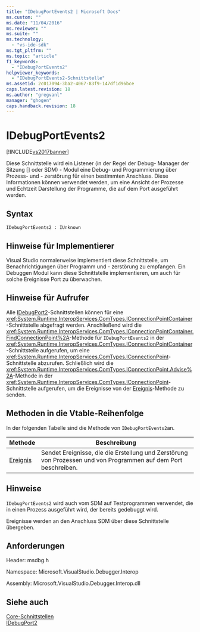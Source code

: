 ```yaml
---
title: "IDebugPortEvents2 | Microsoft Docs"
ms.custom: ""
ms.date: "11/04/2016"
ms.reviewer: ""
ms.suite: ""
ms.technology: 
  - "vs-ide-sdk"
ms.tgt_pltfrm: ""
ms.topic: "article"
f1_keywords: 
  - "IDebugPortEvents2"
helpviewer_keywords: 
  - "IDebugPortEvents2-Schnittstelle"
ms.assetid: 2c017094-3ba2-4067-83f9-147df1d96bce
caps.latest.revision: 18
ms.author: "gregvanl"
manager: "ghogen"
caps.handback.revision: 18
---
```

# IDebugPortEvents2
[!INCLUDE[vs2017banner](../../../code-quality/includes/vs2017banner.md)]

Diese Schnittstelle wird ein Listener \(in der Regel der Debug\- Manager der Sitzung \[\] oder SDM\) \- Modul eine Debug\- und Programmierung über Prozess\- und \- zerstörung für einen bestimmten Anschluss.  Diese Informationen können verwendet werden, um eine Ansicht der Prozesse und Echtzeit Darstellung der Programme, die auf dem Port ausgeführt werden.  
  
## Syntax  
  
```  
IDebugPortEvents2 : IUnknown  
```  
  
## Hinweise für Implementierer  
 Visual Studio normalerweise implementiert diese Schnittstelle, um Benachrichtigungen über Programm und \- zerstörung zu empfangen.  Ein Debuggen Modul kann diese Schnittstelle implementieren, um auch für solche Ereignisse Port zu überwachen.  
  
## Hinweise für Aufrufer  
 Alle [IDebugPort2](../../../extensibility/debugger/reference/idebugport2.md)\-Schnittstellen können für eine <xref:System.Runtime.InteropServices.ComTypes.IConnectionPointContainer>\-Schnittstelle abgefragt werden.  Anschließend wird die <xref:System.Runtime.InteropServices.ComTypes.IConnectionPointContainer.FindConnectionPoint%2A>\-Methode für `IDebugPortEvents2` in der <xref:System.Runtime.InteropServices.ComTypes.IConnectionPointContainer>\-Schnittstelle aufgerufen, um eine <xref:System.Runtime.InteropServices.ComTypes.IConnectionPoint>\-Schnittstelle abzurufen.  Schließlich wird die <xref:System.Runtime.InteropServices.ComTypes.IConnectionPoint.Advise%2A>\-Methode in der <xref:System.Runtime.InteropServices.ComTypes.IConnectionPoint>\-Schnittstelle aufgerufen, um die Ereignisse von der [Ereignis](../../../extensibility/debugger/reference/idebugportevents2-event.md)\-Methode zu senden.  
  
## Methoden in die Vtable\-Reihenfolge  
 In der folgenden Tabelle sind die Methode von `IDebugPortEvents2`an.  
  
|Methode|Beschreibung|  
|-------------|------------------|  
|[Ereignis](../../../extensibility/debugger/reference/idebugportevents2-event.md)|Sendet Ereignisse, die die Erstellung und Zerstörung von Prozessen und von Programmen auf dem Port beschreiben.|  
  
## Hinweise  
 `IDebugPortEvents2` wird auch vom SDM auf Testprogrammen verwendet, die in einen Prozess ausgeführt wird, der bereits gedebuggt wird.  
  
 Ereignisse werden an den Anschluss SDM über diese Schnittstelle übergeben.  
  
## Anforderungen  
 Header: msdbg.h  
  
 Namespace: Microsoft.VisualStudio.Debugger.Interop  
  
 Assembly: Microsoft.VisualStudio.Debugger.Interop.dll  
  
## Siehe auch  
 [Core\-Schnittstellen](../../../extensibility/debugger/reference/core-interfaces.md)   
 [IDebugPort2](../../../extensibility/debugger/reference/idebugport2.md)